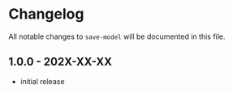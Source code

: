 # Changelog

All notable changes to `save-model` will be documented in this file.

## 1.0.0 - 202X-XX-XX

- initial release
